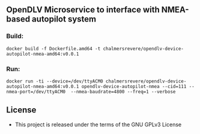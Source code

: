 ## OpenDLV Microservice to interface with NMEA-based autopilot system

### Build:

```
docker build -f Dockerfile.amd64 -t chalmersrevere/opendlv-device-autopilot-nmea-amd64:v0.0.1 
```

### Run:

```
docker run -ti --device=/dev/ttyACM0 chalmersrevere/opendlv-device-autopilot-nmea-amd64:v0.0.1 opendlv-device-autopilot-nmea --cid=111 --nmea-port=/dev/ttyACM0  --nmea-baudrate=4800 --freq=1 --verbose
```


## License

* This project is released under the terms of the GNU GPLv3 License

